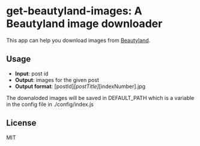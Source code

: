 # get-beautyland-images: A Beautyland image downloader

This app can help you download images from [Beautyland](https://beautyland.royvbtw.uk).

## Usage

+ **Input**: post id
+ **Output**: images for the given post
+ **Output format**: [postId]_[postTitle]_[indexNumber].jpg

The downaloded images will be saved in DEFAULT_PATH which is a variable in the config file in ./config/index.js

## License
MIT

